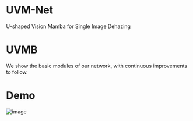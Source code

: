 # UVM-Net
U-shaped Vision Mamba for Single Image Dehazing

# UVMB
We show the basic modules of our network, with continuous improvements to follow.

# Demo
![image](https://github.com/zzr-idam/UVM-Net/blob/main/demo.jpg)
